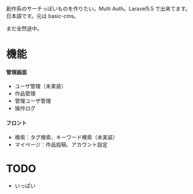 創作系のサーチっぽいものを作りたい。Multi Auth。Laravel5.5 で出来てます。日本語です。元は basic-cms。

まだ全然途中。

# 機能

#### 管理画面
- ユーザ管理（未実装）
- 作品管理
- 管理ユーザ管理
- 操作ログ

#### フロント
- 検索：タグ検索、キーワード検索（未実装）
- マイページ：作品投稿、アカウント設定


# TODO

- いっぱい
